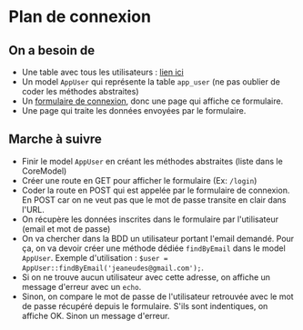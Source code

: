 # Plan de connexion

## On a besoin de 

- Une table avec tous les utilisateurs : [lien ici](https://gist.github.com/Fabioclock/c2d003c3d81d1a93705d915f9e9b0a00)
- Un model `AppUser` qui représente la table `app_user` (ne pas oublier de coder les méthodes abstraites)
- Un [formulaire de connexion](https://getbootstrap.com/docs/5.2/forms/overview/#overview), donc une page qui affiche ce formulaire.
- Une page qui traite les données envoyées par le formulaire.
  
## Marche à suivre

- Finir le model `AppUser` en créant les méthodes abstraites (liste dans le CoreModel)
- Créer une route en GET pour afficher le formulaire (Ex: `/login`)
- Coder la route en POST qui est appelée par le formulaire de connexion. En POST car on ne veut pas que le mot de passe transite en clair dans l'URL.
- On récupère les données inscrites dans le formulaire par l'utilisateur (email et mot de passe)
- On va chercher dans la BDD un utilisateur portant l'email demandé. Pour ça, on va devoir créer une méthode dédiée `findByEmail` dans le model `AppUser`. Exemple d'utilisation : `$user = AppUser::findByEmail('jeaneudes@gmail.com');`.
- Si on ne trouve aucun utilisateur avec cette adresse, on affiche un message d'erreur avec un `echo`.
- Sinon, on compare le mot de passe de l'utilisateur retrouvée avec le mot de passe récupéré depuis le formulaire. S'ils sont indentiques, on affiche OK. Sinon un message d'erreur.